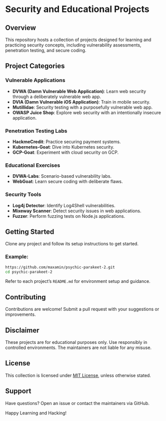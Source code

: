 # Security and Educational Projects

## Overview
This repository hosts a collection of projects designed for learning and practicing security concepts, including vulnerability assessments, penetration testing, and secure coding.

## Project Categories

### **Vulnerable Applications**
- **DVWA (Damn Vulnerable Web Application)**: Learn web security through a deliberately vulnerable web app.
- **DVIA (Damn Vulnerable iOS Application)**: Train in mobile security.
- **Mutillidae**: Security testing with a purposefully vulnerable web app.
- **OWASP Juice Shop**: Explore web security with an intentionally insecure application.

### **Penetration Testing Labs**
- **HackmeCredit**: Practice securing payment systems.
- **Kubernetes-Goat**: Dive into Kubernetes security.
- **GCP-Goat**: Experiment with cloud security on GCP.

### **Educational Exercises**
- **DVWA-Labs**: Scenario-based vulnerability labs.
- **WebGoat**: Learn secure coding with deliberate flaws.

### **Security Tools**
- **Log4j Detector**: Identify Log4Shell vulnerabilities.
- **Mixeway Scanner**: Detect security issues in web applications.
- **Fuzzer**: Perform fuzzing tests on Node.js applications.

## Getting Started

Clone any project and follow its setup instructions to get started.

### Example:
```bash
https://github.com/maxamin/psychic-parakeet-2.git
cd psychic-parakeet-2
```
Refer to each project’s `README.md` for environment setup and guidance.

## Contributing
Contributions are welcome! Submit a pull request with your suggestions or improvements.

## Disclaimer
These projects are for educational purposes only. Use responsibly in controlled environments. The maintainers are not liable for any misuse.

## License
This collection is licensed under [MIT License](LICENSE), unless otherwise stated.

## Support
Have questions? Open an issue or contact the maintainers via GitHub.

Happy Learning and Hacking!

